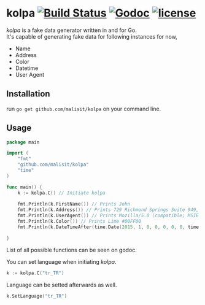 # kolpa  [![Build Status](https://travis-ci.org/malisit/kolpa.svg?branch=master)](https://travis-ci.org/malisit/kolpa) [![Godoc](http://img.shields.io/badge/godoc-reference-blue.svg?style=flat)](https://godoc.org/github.com/malisit/kolpa) [![license](http://img.shields.io/badge/license-MIT-red.svg?style=flat)](https://raw.githubusercontent.com/malisit/kolpa/master/LICENSE)
*kolpa* is a fake data generator written in and for Go.  
It's capable of generating fake data for following instances for now,
- Name
- Address
- Color
- Datetime
- User Agent

## Installation
run ```go get github.com/malisit/kolpa``` on your command line.

## Usage
``` go
package main

import (
	"fmt"
	"github.com/malisit/kolpa"
	"time"
)

func main() {
	k := kolpa.C() // Initiate kolpa
	
	fmt.Println(k.FirstName()) // Prints John
	fmt.Println(k.Address()) // Prints 729 Richmond Springs Suite 949, Luisborough, VT 85700-5554
	fmt.Println(k.UserAgent()) // Prints Mozilla/5.0 (compatible; MSIE 5.0; Windows 98; Win 9x 4.90; Trident/4.0)
	fmt.Println(k.Color()) // Prints Lime #00FF00
	fmt.Println(k.DateTimeAfter(time.Date(2015, 1, 0, 0, 0, 0, 0, time.UTC))) // Prints 2015-09-08 15:34:29 +0300 EEST

}
```
List of all possible functions can be seen on godoc.

You can set language when initiating *kolpa*.
``` go
k := kolpa.C("tr_TR")
```

Language can be setted afterwards as well.
``` go
k.SetLanguage("tr_TR")
```

